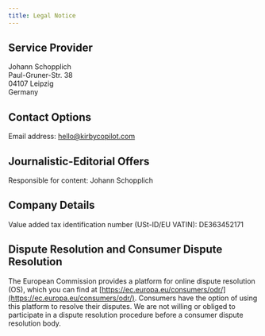 ```yaml
---
title: Legal Notice
---
```


## Service Provider

Johann Schopplich  
Paul-Gruner-Str. 38  
04107 Leipzig  
Germany

## Contact Options

Email address: [hello@kirbycopilot.com](mailto:hello@kirbycopilot.com)

## Journalistic-Editorial Offers

Responsible for content: Johann Schopplich

## Company Details

Value added tax identification number (USt-ID/EU VATIN): DE363452171

## Dispute Resolution and Consumer Dispute Resolution

The European Commission provides a platform for online dispute resolution (OS), which you can find at [https://ec.europa.eu/consumers/odr/](https://ec.europa.eu/consumers/odr/). Consumers have the option of using this platform to resolve their disputes. We are not willing or obliged to participate in a dispute resolution procedure before a consumer dispute resolution body.
